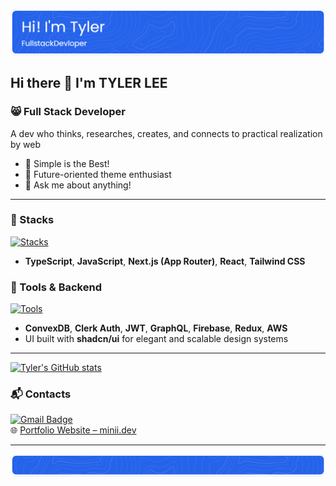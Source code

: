 [![Tyler's GitHub Banner](./assets/top-banner.png)](https://www.minii.dev/)

## Hi there 👋 I'm TYLER LEE 

### 😸 Full Stack Developer

A dev who thinks, researches, creates, and connects to practical realization by web  
- 🔭 Simple is the Best!  
- 🌱 Future-oriented theme enthusiast
- 💬 Ask me about anything!

---

### 🔨 Stacks

[![Stacks](https://skillicons.dev/icons?i=ts,nextjs,react,tailwind,js&theme=light)]()

- **TypeScript**, **JavaScript**, **Next.js (App Router)**, **React**, **Tailwind CSS**

### 🔧 Tools & Backend

[![Tools](https://skillicons.dev/icons?i=mongodb,firebase,graphql,redux,aws&theme=light)]()

- **ConvexDB**, **Clerk Auth**, **JWT**, **GraphQL**, **Firebase**, **Redux**, **AWS**  
- UI built with **shadcn/ui** for elegant and scalable design systems

---

[![Tyler's GitHub stats](https://github-readme-stats.vercel.app/api?username=gyminii)](https://github.com/anuraghazra/github-readme-stats)

### 📬 Contacts

[![Gmail Badge](https://img.shields.io/badge/Gmail-d14836?style=flat-square&logo=Gmail&logoColor=white&link=mailto:tyler7688@gmail.com)](mailto:tyler7688@gmail.com)  
🌐 [Portfolio Website – minii.dev](https://www.minii.dev/)

---

[![Tyler's GitHub Banner](./assets/bottom-banner.png)](https://www.minii.dev/)
